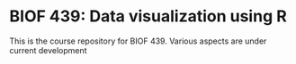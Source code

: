 BIOF 439: Data visualization using R
================

<!-- README.md is generated from README.Rmd. Please edit that file -->

This is the course repository for BIOF 439. Various aspects are under
current development

